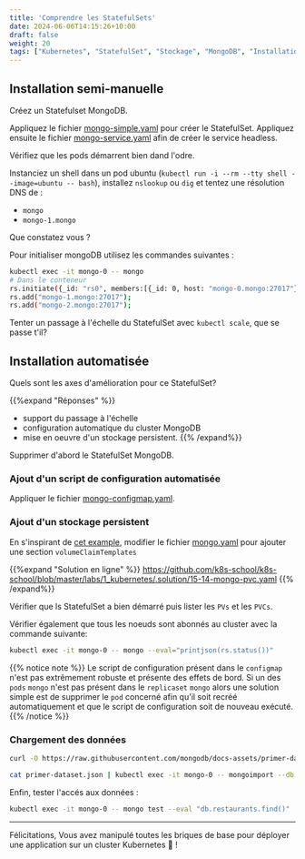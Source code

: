 ```yaml
---
title: 'Comprendre les StatefulSets'
date: 2024-06-06T14:15:26+10:00
draft: false
weight: 20
tags: ["Kubernetes", "StatefulSet", "Stockage", "MongoDB", "Installation"]
---
```


## Installation semi-manuelle

Créez un Statefulset MongoDB.

Appliquez le fichier [mongo-simple.yaml](https://github.com/k8s-school/k8s-school/blob/master/labs/1_kubernetes/15-10-mongo-simple.yaml) pour créer le StatefulSet.
Appliquez ensuite le fichier [mongo-service.yaml](https://github.com/k8s-school/k8s-school/blob/master/labs/1_kubernetes/15-11-mongo-service.yaml) afin de créer le service headless.

Vérifiez que les pods démarrent bien dand l'odre.

Instanciez un shell dans un pod ubuntu (`kubectl run -i --rm --tty shell --image=ubuntu -- bash`), installez `nslookup` ou `dig` et tentez une résolution DNS de :

* `mongo`
* `mongo-1.mongo`

Que constatez vous ?

Pour initialiser mongoDB utilisez les commandes suivantes :

```bash
kubectl exec -it mongo-0 -- mongo
# Dans le conteneur
rs.initiate({_id: "rs0", members:[{_id: 0, host: "mongo-0.mongo:27017"}]});
rs.add("mongo-1.mongo:27017");
rs.add("mongo-2.mongo:27017");
```

Tenter un passage à l'échelle du StatefulSet avec `kubectl scale`, que se passe t'il?

## Installation automatisée

Quels sont les axes d'amélioration pour ce StatefulSet?

{{%expand "Réponses" %}}
- support du passage à l'échelle
- configuration automatique du cluster MongoDB
- mise en oeuvre d'un stockage persistent.
{{% /expand%}}

Supprimer d'abord le StatefulSet MongoDB.

### Ajout d'un script de configuration automatisée

Appliquer le fichier [mongo-configmap.yaml](https://github.com/k8s-school/k8s-school/blob/master/labs/1_kubernetes/15-12-mongo-configmap.yaml).


### Ajout d'un stockage persistent

En s'inspirant de [cet example](https://kubernetes.io/fr/docs/concepts/workloads/controllers/statefulset/#composants), modifier le fichier [mongo.yaml](https://github.com/k8s-school/k8s-school/blob/master/labs/1_kubernetes/15-13-mongo.yaml) pour ajouter une section `volumeClaimTemplates`

{{%expand "Solution en ligne" %}}
https://github.com/k8s-school/k8s-school/blob/master/labs/1_kubernetes/.solution/15-14-mongo-pvc.yaml
{{% /expand%}}


Vérifier que ls StatefulSet a bien démarré puis lister les `PVs` et les `PVCs`.

Vérifier également que tous les noeuds sont abonnés au cluster avec la commande suivante:

```bash
kubectl exec -it mongo-0 -- mongo --eval="printjson(rs.status())"
```

{{% notice note %}}
Le script de configuration présent dans le `configmap` n'est pas extrêmement robuste et présente des effets de bord. Si un des `pods` `mongo` n'est pas présent dans le `replicaset` `mongo` alors une solution simple est de supprimer le `pod` concerné afin qu'il soit recréé automatiquement et que le script de configuration soit de nouveau exécuté.
{{% /notice %}}


### Chargement des données

```bash
curl -O https://raw.githubusercontent.com/mongodb/docs-assets/primer-dataset/primer-dataset.json

cat primer-dataset.json | kubectl exec -it mongo-0 -- mongoimport --db test --collection restaurants --drop
```

Enfin, tester l'accés aux données :

```bash
kubectl exec -it mongo-0 -- mongo test --eval "db.restaurants.find()"
```

---

Félicitations, Vous avez manipulé toutes les briques de base pour déployer une application sur un cluster Kubernetes 🚀 !